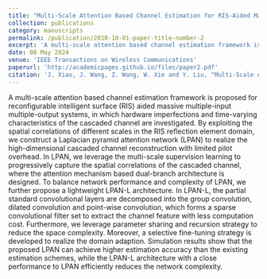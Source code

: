 ```yaml
---
title: "Multi-Scale Attention Based Channel Estimation for RIS-Aided Massive MIMO Systems"
collection: publications
category: manuscripts
permalink: /publication/2010-10-01-paper-title-number-2
excerpt: 'A multi-scale attention based channel estimation framework is proposed for reconfigurable intelligent surface (RIS) aided massive multiple-input multiple-output systems, in which hardware imperfections and time-varying characteristics of the cascaded channel are investigated. By exploiting the spatial correlations of different scales in the RIS reflection element domain, we construct a Laplacian pyramid attention network (LPAN) to realize the high-dimensional cascaded channel reconstruction with limited pilot overhead. Furthermore, we leverage parameter sharing and recursion strategy to reduce the space complexity. Moreover, a selective fine-tuning strategy is developed to realize the domain adaption. The code is available at [LPAN](https://github.com/WiCi-Lab/LPAN)'
date: 08 May 2024
venue: 'IEEE Transactions on Wireless Communications'
paperurl: 'http://academicpages.github.io/files/paper2.pdf'
citation: 'J. Xiao, J. Wang, Z. Wang, W. Xie and Y. Liu, "Multi-Scale Attention Based Channel Estimation for RIS-Aided Massive MIMO Systems,"  IEEE Transactions on Wireless Communications, vol. 23, no. 6, pp. 5969-5984, June 2024. '
---
```


A multi-scale attention based channel estimation framework is proposed for reconfigurable intelligent surface (RIS) aided massive multiple-input multiple-output systems, in which hardware imperfections and time-varying characteristics of the cascaded channel are investigated. By exploiting the spatial correlations of different scales in the RIS reflection element domain, we construct a Laplacian pyramid attention network (LPAN) to realize the high-dimensional cascaded channel reconstruction with limited pilot overhead. In LPAN, we leverage the multi-scale supervision learning to progressively capture the spatial correlations of the cascaded channel, where the attention mechanism based dual-branch architecture is designed. To balance network performance and complexity of LPAN, we further propose a lightweight LPAN-L architecture. In LPAN-L, the partial standard convolutional layers are decomposed into the group convolution, dilated convolution and point-wise convolution, which forms a sparse convolutional filter set to extract the channel feature with less computation cost. Furthermore, we leverage parameter sharing and recursion strategy to reduce the space complexity. Moreover, a selective fine-tuning strategy is developed to realize the domain adaption. Simulation results show that the proposed LPAN can achieve higher estimation accuracy than the existing estimation schemes, while the LPAN-L architecture with a close performance to LPAN efficiently reduces the network complexity. 
